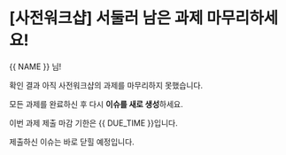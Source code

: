 # [사전워크샵] 서둘러 남은 과제 마무리하세요!

{{ NAME }} 님!

확인 결과 아직 사전워크샵의 과제를 마무리하지 못했습니다.

모든 과제를 완료하신 후 다시 **이슈를 새로 생성**하세요.

이번 과제 제출 마감 기한은 {{ DUE_TIME }}입니다.

제출하신 이슈는 바로 닫힐 예정입니다.